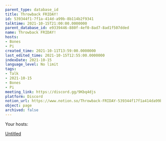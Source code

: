 ```yaml
---
parent_type: database_id
title: Throwback FRIDAY!
id: 539344f1-7f1a-414d-a99b-8b114b2f9341
talktime: 2021-10-15T21:00:00.0000000
parent_database_id: e9339446-880f-4ef0-8ad7-8ad1f507dded
name: Throwback FRIDAY!
hosts:
- Bones
- Pi
created_time: 2021-10-11T13:59:00.0000000
last_edited_time: 2021-10-15T12:55:00.0000000
indexDate: 2021-10-15
language_level: No limit
tags:
- Talk
- 2021-10-15
- Bones
- Pi
meeting_link: https://discord.gg/9Kbq4djs
platform: Discord
notion_url: https://www.notion.so/Throwback-FRIDAY-539344f17f1a414da99b8b114b2f9341
object: page
archived: false
---
```




Your hosts:

[Untitled](https://www.notion.so/482e61b02b9c4456b2b4fe86bb7544c6)   





